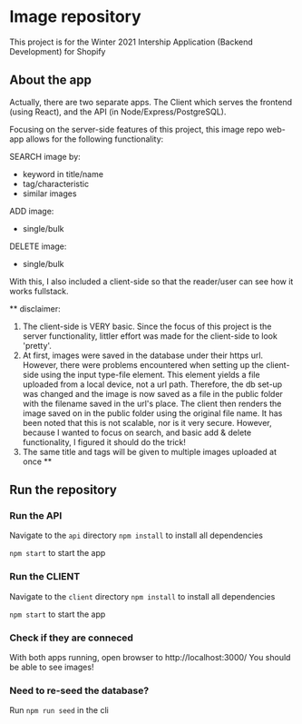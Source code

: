 # Image repository

This project is for the Winter 2021 Intership Application (Backend Development) for Shopify

## About the app

Actually, there are two separate apps. The Client which serves the frontend (using React), and the API (in Node/Express/PostgreSQL).

Focusing on the server-side features of this project, this image repo web-app allows for the following functionality:

SEARCH image by:
- keyword in title/name
- tag/characteristic
- similar images

ADD image:
- single/bulk

DELETE image:
- single/bulk

With this, I also included a client-side so that the reader/user can see how it works fullstack.

\*\* disclaimer:

1. The client-side is VERY basic. Since the focus of this project is the server functionality, littler effort was made for the client-side to look 'pretty'.
2. At first, images were saved in the database under their https url. However, there were problems encountered when setting up the client-side using the input type-file element. This element yields a file uploaded from a local device, not a url path. Therefore, the db set-up was changed and the image is now saved as a file in the public folder with the filename saved in the url's place. The client then renders the image saved on in the public folder using the original file name. It has been noted that this is not scalable, nor is it very secure. However, because I wanted to focus on search, and basic add & delete functionality, I figured it should do the trick!
3. The same title and tags will be given to multiple images uploaded at once
   \*\*

## Run the repository

### Run the API

Navigate to the `api` directory
`npm install` to install all dependencies

`npm start` to start the app

### Run the CLIENT

Navigate to the `client` directory
`npm install` to install all dependencies

`npm start` to start the app

### Check if they are conneced

With both apps running, open browser to http://localhost:3000/
You should be able to see images!

### Need to re-seed the database?
Run ```npm run seed``` in the cli
